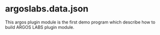 # argoslabs.data.json

This argos plugin module is the first demo program which describe how to build 
ARGOS LABS plugin module.
